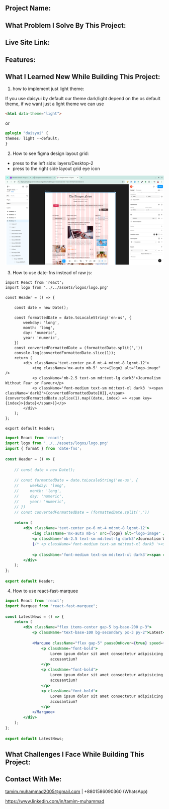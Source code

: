 ## Project Name: 

## What Problem I Solve By This Project: 

## Live Site Link: 

## Features:

## What I Learned New While Building This Project: 

1. how to implement just light theme: 

If you use daisyui by default our theme dark/light depend on the os default theme, if we want just a light theme we can use 

```html
<html data-theme="light">
```
or

```css
@plugin "daisyui" {
themes: light --default;
}
```

2. How to see figma design layout grid:  

- press to the left side: layers/Desktop-2
- press to the right side layout grid eye icon

![image](./src//assets/images/readme-images/how-to-see-layout-grid-on-figma.png)


3. How to use date-fns instead of raw js: 

```
import React from 'react';
import logo from '../../assets/logos/logo.png'

const Header = () => {

    const date = new Date();

    const formattedDate = date.toLocaleString('en-us', {
        weekday: 'long',
        month: 'long',
        day: 'numeric',
        year: 'numeric',
    })
    const convertedFormattedDate = (formattedDate.split(','))
    console.log(convertedFormattedDate.slice(1));
    return (
        <div className='text-center px-6 mt-4 md:mt-8 lg:mt-12'>
            <img className='mx-auto mb-5' src={logo} alt="logo-image" />
            <p className='mb-2.5 text-sm md:text-lg dark3'>Journalism Without Fear or Favour</p>
            <p className='font-medium text-sm md:text-xl dark3 '><span className='dark2'>{convertedFormattedDate[0]},</span>{convertedFormattedDate.splice(1).map((date, index) => <span key={index}>{date}</span>)}</p>
        </div>
    );
};

export default Header;
```

```jsx
import React from 'react';
import logo from '../../assets/logos/logo.png'
import { format } from 'date-fns';

const Header = () => {

    // const date = new Date();

    // const formattedDate = date.toLocaleString('en-us', {
    //     weekday: 'long',
    //     month: 'long',
    //     day: 'numeric',
    //     year: 'numeric',
    // })
    // const convertedFormattedDate = (formattedDate.split(','))

    return (
        <div className='text-center px-6 mt-4 md:mt-8 lg:mt-12'>
            <img className='mx-auto mb-5' src={logo} alt="logo-image" />
            <p className='mb-2.5 text-sm md:text-lg dark3'>Journalism Without Fear or Favour</p>
            {/* <p className='font-medium text-sm md:text-xl dark3 '><span className='dark2'>{convertedFormattedDate[0]},</span>{convertedFormattedDate.splice(1).map((date, index) => <span key={index}>{date}</span>)}</p> */}

            <p className='font-medium text-sm md:text-xl dark3'><span className='dark2'>{format(new Date(), "eeee, ")}</span>{format(new Date(), "MMMM dd, yyyy")}</p>
        </div>
    );
};

export default Header;
```

4. How to use react-fast-marquee

```jsx
import React from 'react';
import Marquee from "react-fast-marquee";

const LatestNews = () => {
    return (
        <div className="flex items-center gap-5 bg-base-200 p-3">
            <p className="text-base-100 bg-secondary px-3 py-2">Latest</p>

            <Marquee className="flex gap-5" pauseOnHover={true} speed={60}>
                <p className="font-bold">
                    Lorem ipsum dolor sit amet consectetur adipisicing elit. Aliquam,
                    accusantium?
                </p>
                <p className="font-bold">
                    Lorem ipsum dolor sit amet consectetur adipisicing elit. Aliquam,
                    accusantium?
                </p>
                <p className="font-bold">
                    Lorem ipsum dolor sit amet consectetur adipisicing elit. Aliquam,
                    accusantium?
                </p>
            </Marquee>
        </div>
    );
};

export default LatestNews;
```

## What Challenges I Face While Building This Project:

## Contact With Me: 

tamim.muhammad2005@gmail.com | +8801586090360 (WhatsApp)  

https://www.linkedin.com/in/tamim-muhammad
 